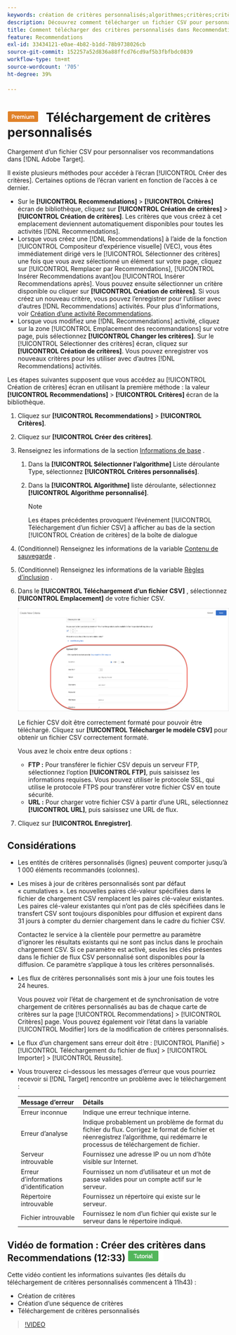 ```yaml
---
keywords: création de critères personnalisés;algorithmes;critères;critères de recommandations;csv;ftp;télécharger un csv
description: Découvrez comment télécharger un fichier CSV pour personnaliser vos recommandations dans Adobe [!DNL Target] Recommendations.
title: Comment télécharger des critères personnalisés dans Recommendations ?
feature: Recommendations
exl-id: 33434121-e0ae-4b82-b1dd-78b9738026cb
source-git-commit: 152257a52d836a88ffcd76cd9af5b3fbfbdc0839
workflow-type: tm+mt
source-wordcount: '705'
ht-degree: 39%

---
```


# ![PREMIUM](/help/main/assets/premium.png) Téléchargement de critères personnalisés

Chargement d’un fichier CSV pour personnaliser vos recommandations dans [!DNL Adobe Target].

Il existe plusieurs méthodes pour accéder à l’écran [!UICONTROL Créer des critères]. Certaines options de l’écran varient en fonction de l’accès à ce dernier.

* Sur le **[!UICONTROL Recommendations]** > **[!UICONTROL Critères]** écran de bibliothèque, cliquez sur **[!UICONTROL Création de critères]** > **[!UICONTROL Création de critères]**. Les critères que vous créez à cet emplacement deviennent automatiquement disponibles pour toutes les activités [!DNL Recommendations].
* Lorsque vous créez une [!DNL Recommendations] à l’aide de la fonction [!UICONTROL Compositeur d’expérience visuelle] (VEC), vous êtes immédiatement dirigé vers le [!UICONTROL Sélectionner des critères] une fois que vous avez sélectionné un élément sur votre page, cliquez sur [!UICONTROL Remplacer par Recommendations], [!UICONTROL Insérer Recommendations avant]ou [!UICONTROL Insérer Recommendations après]. Vous pouvez ensuite sélectionner un critère disponible ou cliquer sur **[!UICONTROL Création de critères]**. Si vous créez un nouveau critère, vous pouvez l’enregistrer pour l’utiliser avec d’autres [!DNL Recommendations] activités. Pour plus d’informations, voir [Création d’une activité Recommendations](/help/main/c-recommendations/t-create-recs-activity/create-recs-activity.md).
* Lorsque vous modifiez une [!DNL Recommendations] activité, cliquez sur la zone [!UICONTROL Emplacement des recommandations] sur votre page, puis sélectionnez **[!UICONTROL Changer les critères]**. Sur le [!UICONTROL Sélectionner des critères] écran, cliquez sur **[!UICONTROL Création de critères]**. Vous pouvez enregistrer vos nouveaux critères pour les utiliser avec d’autres [!DNL Recommendations] activités.

Les étapes suivantes supposent que vous accédez au [!UICONTROL Création de critères] écran en utilisant la première méthode : la valeur **[!UICONTROL Recommendations]** > **[!UICONTROL Critères]** écran de la bibliothèque.

1. Cliquez sur **[!UICONTROL Recommendations]** > **[!UICONTROL Critères]**.

1. Cliquez sur **[!UICONTROL Créer des critères]**.

1. Renseignez les informations de la section [Informations de base](/help/main/c-recommendations/c-algorithms/create-new-algorithm.md#info) .

   1. Dans la **[!UICONTROL Sélectionner l’algorithme]** Liste déroulante Type, sélectionnez **[!UICONTROL Critères personnalisés]**.

   1. Dans la **[!UICONTROL Algorithme]** liste déroulante, sélectionnez **[!UICONTROL Algorithme personnalisé]**.

      >[!NOTE]
      >
      >Les étapes précédentes provoquent l’événement [!UICONTROL Téléchargement d’un fichier CSV] à afficher au bas de la section [!UICONTROL Création de critères] de la boîte de dialogue

1. (Conditionnel) Renseignez les informations de la variable [Contenu de sauvegarde](/help/main/c-recommendations/c-algorithms/create-new-algorithm.md#content) .

1. (Conditionnel) Renseignez les informations de la variable [Règles d’inclusion](/help/main/c-recommendations/c-algorithms/create-new-algorithm.md#inclusion) .

1. Dans le **[!UICONTROL Téléchargement d’un fichier CSV]** , sélectionnez **[!UICONTROL Emplacement]** de votre fichier CSV.

   ![Téléchargement de la section CSV](assets/upload-csv.png)

   Le fichier CSV doit être correctement formaté pour pouvoir être téléchargé. Cliquez sur **[!UICONTROL Télécharger le modèle CSV]** pour obtenir un fichier CSV correctement formaté.

   Vous avez le choix entre deux options :

   * **FTP :** Pour transférer le fichier CSV depuis un serveur FTP, sélectionnez l’option **[!UICONTROL FTP]**, puis saisissez les informations requises. Vous pouvez utiliser le protocole SSL, qui utilise le protocole FTPS pour transférer votre fichier CSV en toute sécurité.
   * **URL :** Pour charger votre fichier CSV à partir d’une URL, sélectionnez **[!UICONTROL URL]**, puis saisissez une URL de flux.

1. Cliquez sur **[!UICONTROL Enregistrer]**.

## Considérations

* Les entités de critères personnalisés (lignes) peuvent comporter jusqu’à 1 000 éléments recommandés (colonnes).

* Les mises à jour de critères personnalisés sont par défaut « cumulatives ». Les nouvelles paires clé-valeur spécifiées dans le fichier de chargement CSV remplacent les paires clé-valeur existantes. Les paires clé-valeur existantes qui n’ont pas de clés spécifiées dans le transfert CSV sont toujours disponibles pour diffusion et expirent dans 31 jours à compter du dernier chargement dans le cadre du fichier CSV.

   Contactez le service à la clientèle pour permettre au paramètre d’ignorer les résultats existants qui ne sont pas inclus dans le prochain chargement CSV. Si ce paramètre est activé, seules les clés présentes dans le fichier de flux CSV personnalisé sont disponibles pour la diffusion. Ce paramètre s’applique à tous les critères personnalisés.

* Les flux de critères personnalisés sont mis à jour une fois toutes les 24 heures.

   Vous pouvez voir l’état de chargement et de synchronisation de votre chargement de critères personnalisés au bas de chaque carte de critères sur la page [!UICONTROL Recommendations] > [!UICONTROL Critères] page. Vous pouvez également voir l’état dans la variable [!UICONTROL Modifier] lors de la modification de critères personnalisés.

* Le flux d’un chargement sans erreur doit être : [!UICONTROL Planifié] > [!UICONTROL Téléchargement du fichier de flux] > [!UICONTROL Importer] > [!UICONTROL Réussite].

* Vous trouverez ci-dessous les messages d’erreur que vous pourriez recevoir si [!DNL Target] rencontre un problème avec le téléchargement :

   | Message d’erreur | Détails |
   |--- |--- |
   | Erreur inconnue | Indique une erreur technique interne. |
   | Erreur d’analyse | Indique probablement un problème de format du fichier du flux. Corrigez le format de fichier et réenregistrez l’algorithme, qui redémarre le processus de téléchargement de fichier. |
   | Serveur introuvable | Fournissez une adresse IP ou un nom d’hôte visible sur Internet. |
   | Erreur d’informations d’identification | Fournissez un nom d’utilisateur et un mot de passe valides pour un compte actif sur le serveur. |
   | Répertoire introuvable | Fournissez un répertoire qui existe sur le serveur. |
   | Fichier introuvable | Fournissez le nom d’un fichier qui existe sur le serveur dans le répertoire indiqué. |

## Vidéo de formation : Créer des critères dans Recommendations (12:33) ![Badge de tutoriel](/help/main/assets/tutorial.png)

Cette vidéo contient les informations suivantes (les détails du téléchargement de critères personnalisés commencent à 11h43) :

* Création de critères
* Création d’une séquence de critères
* Téléchargement de critères personnalisés

>[!VIDEO](https://video.tv.adobe.com/v/27694?quality=12)
